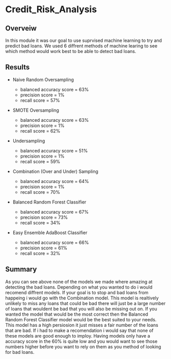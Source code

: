 # Credit_Risk_Analysis
## Overveiw
In this module it was our goal to use suprvised machine learning to try and predict bad loans. We used 6 diffrent methods of machine learing to see which method would work best to be able to detect bad loans.

## Results
* Naive Random Oversampling
  * balanced accuracy score = 63%
  * precision score = 1%
  * recall score = 57%

* SMOTE Oversampling
  * balanced accuracy score = 63%
  * precision score = 1%
  * recall score = 62%

* Undersampling
  * balanced accuracy score = 51%
  * precision score = 1%
  * recall score = 59%

* Combination (Over and Under) Sampling
  * balanced accuracy score = 64%
  * precision score = 1%
  * recall score = 70%

* Balanced Random Forest Classifier
  * balanced accuracy score = 67%
  * precision score = 73%
  * recall score = 34%

* Easy Ensemble AdaBoost Classifier
  * balanced accuracy score = 66%
  * precision score = 61%
  * recall score = 32%

## Summary
As you can see above none of the models we made where amazing at detecting the bad loans. Depending on what you wanted to do i would recomend diffrent models. If your goal is to stop and bad loans from happeing i would go with the Combination model. This model is realtively unlikely to miss any loans that could be bad there will just be a large number of loans that wouldent be bad that you will also be missing out on. If you wanted the model that would be the most correct then the Balanced Random Forest Classifier model would be the best suited to your needs. This model has a high persiosion it just misses a fair number of the loans that are bad. If i had to make a recomendation i would say that none of these models are good enough to imploy. Having models only have a accuracy score in the 60% is quite low and you would want to see those numbers higher before you want to rely on them as you method of looking for bad loans.
 

